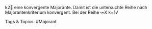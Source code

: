 k2
eine konvergente
Majorante. Damit ist die untersuchte Reihe nach Majorantenkriterium konvergent.
Bei der Reihe ∞X
k=1√

   Tags & Topics:
   #Majorant